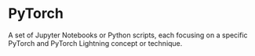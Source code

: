 # PyTorch
A set of Jupyter Notebooks or Python scripts, each focusing on a specific PyTorch and PyTorch Lightning  concept or technique.
